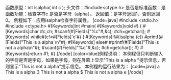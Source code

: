 函数原型：int isalpha( int c );
头文件：#include<ctype.h>
是否是标准函数：是
函数功能：检查字符c 是否是字母（alpha）。
返回值：是字母返回1，否则返回0。
例程如下：应用isalpha检查字符属性。
[code=java]
#include <stdio.h>
#include <ctype.h> 
#[Keywords]int #main( #[Keywords]void #) 
{ 
   #[Keywords]char #c,ch;
   #scanf(#[Fields]"%c"#,&c);
   #ch=getchar();
  #[Keywords] while#(c!=#[Fields]'e'#) {
        #[Keywords]if#(isalpha (c))
            #printf(#[Fields]"This is a alpha \n"#);
       #[Keywords] else#
            #printf(#[Fields]"This is not a alpha\n"#);
        #scanf(#[Fields]"%c"#,&c);
        #ch=getchar();
   #}
   #[Keywords]return #1;
#}
[/code]
[color=blue]例程说明：
本例程但只判断输入的字符是否是字母，如果是字母，则在屏幕上显示"This is a alpha "提示信息，否则显示"This is not a alpha"提示信息。
本例程的运行结果为：
[code=java]
a
This is a alpha
3
This is not a alpha
$
This is not a alpha
e
[/code]